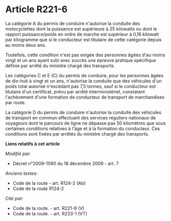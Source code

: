# Article R221-6

La catégorie A du permis de conduire n'autorise la conduite des motocyclettes dont la puissance est supérieure à 25 kilowatts
ou dont le rapport puissance/poids en ordre de marche est supérieur à 0,16 kilowatt par kilogramme que si le conducteur est
titulaire de cette catégorie depuis au moins deux ans.

Toutefois, cette condition n'est pas exigée des personnes âgées d'au moins vingt et un ans ayant subi avec succès une épreuve
pratique spécifique définie par arrêté du ministre chargé des transports.

Les catégories C et E (C) du permis de conduire, pour les personnes âgées de dix-huit à vingt et un ans, n'autorise la
conduite que des véhicules d'un poids total autorisé n'excédant pas 7,5 tonnes, sauf si le conducteur est titulaire d'un
certificat, prévu par arrêté interministériel, constatant l'achèvement d'une formation de conducteur de transport de
marchandises par route.

La catégorie D du permis de conduire n'autorise la conduite des véhicules de transport en commun effectuant des services
réguliers nationaux de voyageurs dont le parcours de ligne ne dépasse pas 50 kilomètres que sous certaines conditions
relatives à l'âge et à la formation du conducteur. Ces conditions sont fixées par arrêtés du ministre chargé des transports.

**Liens relatifs à cet article**

_Modifié par_:

  - Décret n°2009-1590 du 18 décembre 2009 - art. 7

_Anciens textes_:

  - Code de la route - art. R124-2 (Ab)
  - Code de la route R124-2

_Cité par_:

  - Code de la route. - art. R221-9 (V)
  - Code de la route. - art. R233-1 (VT)
